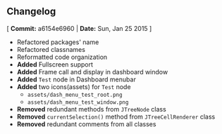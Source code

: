 Changelog
-----

[ **Commit:** a6154e6960 | **Date:** Sun, Jan 25 2015 ]

+ Refactored packages' name
+ Refactored classnames
+ Reformatted code organization
+ **Added** Fullscreen support
+ **Added** Frame call and display in dashboard window
+ **Added** `Test` node in Dashboard menubar
+ **Added** two icons(assets) for `Test` node
	+ `assets/dash_menu_test_root.png`
	+ `assets/dash_menu_test_window.png`
+ **Removed** redundant methods from `JTreeNode` class
+ **Removed** `currentSelection()` method from `JTreeCellRenderer` class
+ **Removed** redundant comments from all classes
